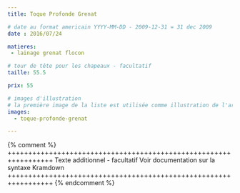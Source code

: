 ```yaml
---
title: Toque Profonde Grenat

# date au format americain YYYY-MM-DD - 2009-12-31 = 31 dec 2009
date : 2016/07/24

matieres:
 - lainage grenat flocon

# tour de tête pour les chapeaux - facultatif
taille: 55.5

prix: 55

# images d'illustration
# la première image de la liste est utilisée comme illustration de l'article dans les pages de listing.
images:
  - toque-profonde-grenat

---
```

{% comment %} +++++++++++++++++++++++++++++++++++++++++++++++++++++++++++++++++
              Texte additionnel - facultatif
              Voir documentation sur la syntaxe Kramdown
+++++++++++++++++++++++++++++++++++++++++++++++++++++++++++++++++ {% endcomment %}
